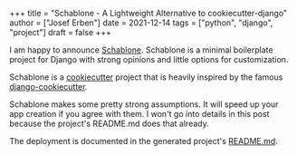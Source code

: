 +++
title = "Schablone - A Lightweight Alternative to cookiecutter-django"
author = ["Josef Erben"]
date = 2021-12-14
tags = ["python", "django", "project"]
draft = false
+++

I am happy to announce [Schablone](<https://github.com/joseferben/schablone>). Schablone is a minimal boilerplate project for Django with strong opinions and little options for customization.

<!--more-->

Schablone is a [cookiecutter](<https://github.com/cookiecutter/cookiecutter>) project that is heavily inspired by the famous [django-cookiecutter](<https://github.com/cookiecutter/cookiecutter-django>).

Schablone makes some pretty strong assumptions. It will speed up your app creation if you agree with them. I won't go into details in this post because the project's README.md does that already.

The deployment is documented in the generated project's [README.md](<https://github.com/joseferben/schablone/blob/main/%7B%7Bcookiecutter.project%5Fslug%7D%7D/README.md>).
